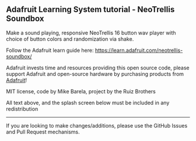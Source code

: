 ## Adafruit Learning System tutorial - NeoTrellis Soundbox

Make a sound playing, responsive NeoTrellis 16 button wav player with choice of button colors and randomization via shake.

Follow the Adafruit learn guide here: https://learn.adafruit.com/neotrellis-soundbox/

Adafruit invests time and resources providing this open source code,
please support Adafruit and open-source hardware by purchasing
products from [Adafruit](https://www.adafruit.com)!
 
MIT license, code by Mike Barela, project by the Ruiz Brothers

All text above, and the splash screen below must be included in any redistribution

-----------------------
If you are looking to make changes/additions, please use the GitHub Issues and Pull Request mechanisms.
